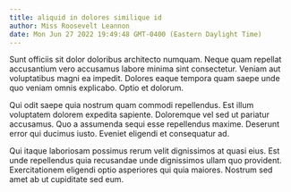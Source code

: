 ```yaml
---
title: aliquid in dolores similique id
author: Miss Roosevelt Leannon
date: Mon Jun 27 2022 19:49:48 GMT-0400 (Eastern Daylight Time)
---
```

Sunt officiis sit dolor doloribus architecto numquam. Neque quam repellat accusantium vero accusamus labore minima sint consectetur. Veniam aut voluptatibus magni ea impedit. Dolores eaque tempora quam saepe unde quo veniam omnis explicabo. Optio et dolorum.

 Qui odit saepe quia nostrum quam commodi repellendus. Est illum voluptatem dolorem expedita sapiente. Doloremque vel sed ut pariatur accusamus. Quo a assumenda sequi esse repellendus maxime. Deserunt error qui ducimus iusto. Eveniet eligendi et consequatur ad.

 Qui itaque laboriosam possimus rerum velit dignissimos at quasi eius. Est unde repellendus quia recusandae unde dignissimos ullam quo provident. Exercitationem eligendi optio asperiores qui quia maiores. Nostrum sed amet ab ut cupiditate sed eum.